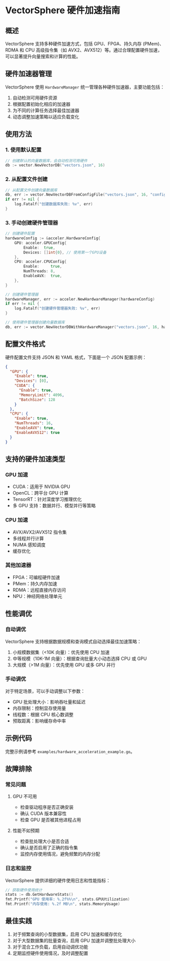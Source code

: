 # VectorSphere 硬件加速指南

## 概述

VectorSphere 支持多种硬件加速方式，包括 GPU、FPGA、持久内存 (PMem)、RDMA 和 CPU 高级指令集（如 AVX2、AVX512）等。通过合理配置硬件加速，可以显著提升向量搜索和计算的性能。

## 硬件加速器管理

VectorSphere 使用 `HardwareManager` 统一管理各种硬件加速器，主要功能包括：

1. 自动检测可用硬件资源
2. 根据配置初始化相应的加速器
3. 为不同的计算任务选择最佳加速器
4. 动态调整加速策略以适应负载变化

## 使用方法

### 1. 使用默认配置

```go
// 创建默认的向量数据库，会自动检测可用硬件
db := vector.NewVectorDB("vectors.json", 16)
```

### 2. 从配置文件创建

```go
// 从配置文件创建向量数据库
db, err := vector.NewVectorDBFromConfigFile("vectors.json", 16, "configs/hardware_config.json")
if err != nil {
    log.Fatalf("创建数据库失败: %v", err)
}
```

### 3. 手动创建硬件管理器

```go
// 创建硬件配置
hardwareConfig := &acceler.HardwareConfig{
    GPU: acceler.GPUConfig{
        Enable:  true,
        Devices: []int{0}, // 使用第一个GPU设备
    },
    CPU: acceler.CPUConfig{
        Enable:     true,
        NumThreads: 8,
        EnableAVX:  true,
    },
}

// 创建硬件管理器
hardwareManager, err := acceler.NewHardwareManager(hardwareConfig)
if err != nil {
    log.Fatalf("创建硬件管理器失败: %v", err)
}

// 使用硬件管理器创建向量数据库
db, err := vector.NewVectorDBWithHardwareManager("vectors.json", 16, hardwareManager)
```

## 配置文件格式

硬件配置文件支持 JSON 和 YAML 格式，下面是一个 JSON 配置示例：

```json
{
  "GPU": {
    "Enable": true,
    "Devices": [0],
    "CUDA": {
      "Enable": true,
      "MemoryLimit": 4096,
      "BatchSize": 128
    }
  },
  "CPU": {
    "Enable": true,
    "NumThreads": 16,
    "EnableAVX": true,
    "EnableAVX512": true
  }
}
```

## 支持的硬件加速类型

### GPU 加速

- CUDA：适用于 NVIDIA GPU
- OpenCL：跨平台 GPU 计算
- TensorRT：针对深度学习推理优化
- 多 GPU 支持：数据并行、模型并行等策略

### CPU 加速

- AVX/AVX2/AVX512 指令集
- 多线程并行计算
- NUMA 感知调度
- 缓存优化

### 其他加速器

- FPGA：可编程硬件加速
- PMem：持久内存加速
- RDMA：远程直接内存访问
- NPU：神经网络处理单元

## 性能调优

### 自动调优

VectorSphere 支持根据数据规模和查询模式自动选择最佳加速策略：

1. 小规模数据集（<10K 向量）：优先使用 CPU 加速
2. 中等规模（10K-1M 向量）：根据查询批量大小动态选择 CPU 或 GPU
3. 大规模（>1M 向量）：优先使用 GPU 或多 GPU 并行

### 手动调优

对于特定场景，可以手动调整以下参数：

- GPU 批处理大小：影响吞吐量和延迟
- 内存限制：控制显存使用量
- 线程数：根据 CPU 核心数调整
- 预取距离：影响缓存命中率

## 示例代码

完整示例请参考 `examples/hardware_acceleration_example.go`。

## 故障排除

### 常见问题

1. GPU 不可用
   - 检查驱动程序是否正确安装
   - 确认 CUDA 版本兼容性
   - 检查 GPU 是否被其他进程占用

2. 性能不如预期
   - 检查批处理大小是否合适
   - 确认是否启用了正确的指令集
   - 监控内存使用情况，避免频繁的内存分配

### 日志和监控

VectorSphere 提供详细的硬件使用日志和性能指标：

```go
// 获取硬件使用统计
stats := db.GetHardwareStats()
fmt.Printf("GPU 使用率: %.2f%%\n", stats.GPUUtilization)
fmt.Printf("内存使用: %.2f MB\n", stats.MemoryUsage)
```

## 最佳实践

1. 对于频繁查询的小型数据集，启用 CPU 加速和缓存优化
2. 对于大型数据集的批量查询，启用 GPU 加速并调整批处理大小
3. 对于混合工作负载，启用自动调优功能
4. 定期监控硬件使用情况，及时调整配置